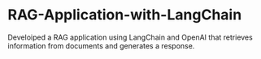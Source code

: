 # RAG-Application-with-LangChain
Develoiped a RAG application using LangChain and OpenAI that retrieves information from documents and generates a response.
